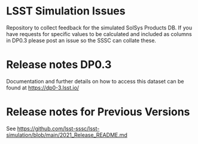 # LSST Simulation Issues
Repository to collect feedback for the simulated SolSys Products DB. If you have requests for specific values to be calculated and included as columns in DP0.3 please post an issue so the SSSC can collate these. 


# Release notes DP0.3

Documentation and further details on how to access this dataset can be found at https://dp0-3.lsst.io/ 

# Release notes for Previous Versions  

See https://github.com/lsst-sssc/lsst-simulation/blob/main/2021_Release_README.md 
